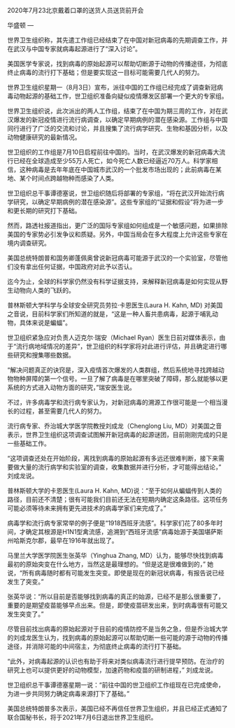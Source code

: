 2020年7月23北京戴着口罩的送货人员送货前开会

华盛顿 —

世界卫生组织称，其先遣工作组已经结束了在中国对新冠病毒的先期调查工作，并在武汉与中国专家就病毒起源进行了“深入讨论”。

美国医学专家说，找到病毒的原始起源可以帮助切断源于动物的传播途径，为彻底终止病毒的流行打下基础；但是要实现这一目标可能需要几代人的努力。

世界卫生组织星期一（8月3日）宣布，派往中国的工作组已经完成了调查新冠病毒动物起源的基础工作，世卫组织准备向疑似疫情爆发区部署一个更大的专家组。

世界卫生组织说，此次派出的两人工作组，结束了在中国为期三周的工作，对在武汉爆发的新冠疫情进行流行病调查，以确定早期病例的潜在感染源。工作组与中国同行进行了广泛的交流和讨论，并且搜集了流行病学研究、生物和基因分析，以及动物健康研究的最新情况。

世卫组织的工作组是7月10日启程前往中国的。当时，在武汉爆发的新冠病毒大流行已经在全球造成至少55万人死亡，如今死亡人数已经逼近70万人。科学家相信，这种病毒是去年年底在中国城市武汉的一个批发市场出现的；此前病毒在某地、某个时间点跨越物种而感染了人类。

世卫组织总干事谭德塞说，世卫组织随后将部署的专家组，“将在武汉开始流行病学研究，以确定早期病例的潜在感染源”。这些专家组的“证据和假设”将为进一步和更长期的研究打下基础。

然而，路透社报道指出，更广泛的国际专家组如何组成是一个敏感问题，如果排除美国的专家势必引发争议和质疑。另外，中国当局会在多大程度上允许这些专家在境内调查研究。

美国总统特朗普和国务卿蓬佩奥曾说新冠病毒可能源于武汉的一个实验室，尽管他们没有拿出任何证据，中国政府对此予以否认。

迄今为止，全球的科学家仍然没有科学证据支持，来解释新冠病毒是如何实现从野生动物向人类的飞跃的。

普林斯顿大学科学与全球安全研究员劳拉·卡恩医生(Laura H. Kahn, MD) 对美国之音说，目前科学家们所知道的就是，“这是一种人畜共患病毒，起源于哺乳动物，具体来说是蝙蝠”。

世卫组织紧急应对负责人迈克尔·瑞安（Michael Ryan）医生日前对媒体表示，由于“流行病地域情况的差异”，世卫组织的科学家将对此进行评估，并且确定进行哪些研究和搜集哪些数据。

“解决问题真正的诀窍是，深入疫情首次爆发的人类群组，然后系统地寻找跨越动物物种屏障的第一个信号。一旦了解了病毒是在哪里突破了障碍，那么就能够以更系统的方式进入动物方面的研究，”瑞安医生说。

不过，许多病毒学和流行病专家认为，对新冠病毒的溯源工作很可能是一个相当漫长的过程，甚至需要几代人的努力。

流行病专家、乔治城大学医学院教授刘成龙（Chenglong Liu, MD）对美国之音表示，世界卫生组织这项调查试图解开新冠病毒的起源谜团，目前刚刚完成的只是一些基础工作。

“这项调查还处在开始阶段，离找到病毒的原始起源有多远还很难判断，接下来需要做大量的流行病学和实验室的调查，收集数据并进行分析，才可能得出结论，” 刘成龙说。

普林斯顿大学的卡恩医生(Laura H. Kahn, MD)说：“至于如何从蝙蝠传到人类的路径，目前还不清楚；很有可能我们目前还无法在短期内确定这条路径。这项任务可能必须等待未来拥有更先进技术的病毒学家们来完成了。”

病毒学和流行病专家常举的例子便是“1918西班牙流感”。科学家们花了80多年时间，才确定其根源是H1N1型禽流感，追溯到“西班牙流感”病毒始源于美国堪萨斯州哈斯克尔郡，最早在1916年就出现了。

马里兰大学医学院医生张英华（Yinghua Zhang, MD）认为，能够尽快找到病毒最初的原始突变在什么地方，当然这是最理想的。“但是这是很难做到的，” 她说，“所有病毒随时都有可能发生突变。即使是现在的新冠状病毒，有报告说已经发生了突变。”

张英华说：“所以目前是否能够找到病毒的真正的始源，已经不是那么很重要了，重要的是期望疫苗能够早点出来。但是，即使疫苗研发出来，到时病毒很有可能又发生突变了。”

尽管目前找出病毒的原始起源对于目前的疫情防控不是当务之急，但是乔治城大学的刘成龙医生认为，找到病毒的原始起源可以帮助切断一些可能的源于动物的传播途径，并消除可能的中间宿主，为彻底终止病毒的流行打下基础。

“此外，对病毒起源的认识也有助于将来对类似病毒流行进行提早预防。在治疗的研究上也可以提供更好的动物模型，加速药物和疫苗的研制进程，” 刘成龙说。

世卫组织总干事谭德塞星期一说：“前往中国的世卫组织工作组现在已完成使命，为进一步共同努力确定病毒来源打下了基础。”

美国总统特朗普多次表示，美国已经不再信任世界卫生组织，并且已经正式通知了联合国秘书长，将于2021年7月6日退出世界卫生组织。


